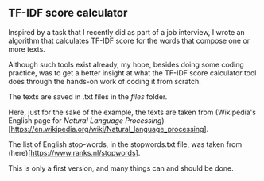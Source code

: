 ## TF-IDF score calculator

Inspired by a task that I recently did as part of a job interview, I wrote an algorithm that calculates TF-IDF score for the words that compose one or more texts. 

Although such tools exist already, my hope, besides doing some coding practice, was to get a better insight at what the TF-IDF score calculator tool does through the hands-on work of coding it from scratch. 

The texts are saved in .txt files in the _files_ folder. 

Here, just for the sake of the example, the texts are taken from (Wikipedia's English page for _Natural Language Processing_)[https://en.wikipedia.org/wiki/Natural_language_processing].

The list of English stop-words, in the stopwords.txt file, was taken from (here)[https://www.ranks.nl/stopwords].

This is only a first version, and many things can and should be done. 